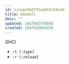 ```yaml
---
id: ojnogx9md793ue6tbc59sdd
title: Haskell
desc: ""
updated: 1647602978096
created: 1647429069216
---
```


GHCI

- `:t (:type)`
- `:r (:reload)`
